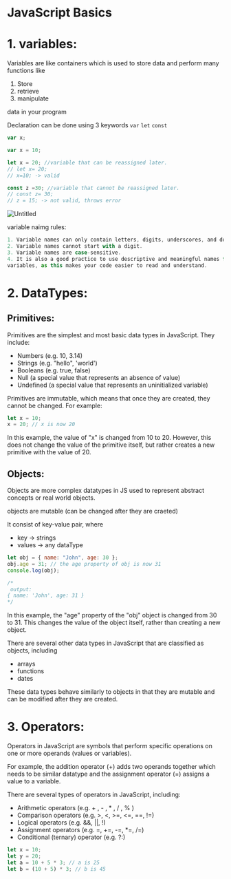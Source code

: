 # JavaScript Basics

# 1. variables:

Variables are like containers which is used to store data and perform many functions like 

1. Store 
2. retrieve
3. manipulate

data in your program

Declaration can be done using 3 keywords `var`  `let` `const`

```jsx
var x;
```

```jsx
var x = 10;
```

```jsx
let x = 20; //variable that can be reassigned later.
// let x= 20;
// x=10; -> valid
```

```jsx
const z =30; //variable that cannot be reassigned later.
// const z= 30;
// z = 15; -> not valid, throws error

```

![Untitled](JavaScript%20Basics%207d6a62d4699f41bc96b4238ad3dc41d9/Untitled.png)

variable naimg rules:

```jsx
1. Variable names can only contain letters, digits, underscores, and dollar signs.
2. Variable names cannot start with a digit.
3. Variable names are case-sensitive.
4. It is also a good practice to use descriptive and meaningful names for your 
variables, as this makes your code easier to read and understand.
```

# 2. DataTypes:

## Primitives:

Primitives are the simplest and most basic data types in JavaScript. They include:

- Numbers (e.g. 10, 3.14)
- Strings (e.g. "hello", 'world')
- Booleans (e.g. true, false)
- Null (a special value that represents an absence of value)
- Undefined (a special value that represents an uninitialized variable)

Primitives are immutable, which means that once they are created, they cannot be changed. For example:

```jsx
let x = 10;
x = 20; // x is now 20
```

In this example, the value of "x" is changed from 10 to 20. However, this does not change the value of the primitive itself, but rather creates a new primitive with the value of 20.

## Objects:

Objects are more complex datatypes in JS used to represent abstract concepts or real world objects.

objects are mutable (can be changed after they are craeted)

It consist of key-value pair, where

- key → strings
- values → any dataType

```jsx
let obj = { name: "John", age: 30 };
obj.age = 31; // the age property of obj is now 31
console.log(obj);

/*
 output:
{ name: 'John', age: 31 } 
*/
```

In this example, the "age" property of the "obj" object is changed from 30 to 31. This changes the value of the object itself, rather than creating a new object.

There are several other data types in JavaScript that are classified as objects, including

- arrays
- functions
- dates

These data types behave similarly to objects in that they are mutable and can be modified after they are created.

# 3. Operators:

Operators in JavaScript are symbols that perform specific operations on one or more operands (values or variables). 

For example, the addition operator (+) adds two operands together which needs to be similar datatype and the assignment operator (=) assigns a value to a variable.

There are several types of operators in JavaScript, including:

- Arithmetic operators (e.g. + , - , * , / , % )
- Comparison operators (e.g. >, <, >=, <=, ==, !=)
- Logical operators (e.g. &&, ||, !)
- Assignment operators (e.g. =, +=, -=, *=, /=)
- Conditional (ternary) operator (e.g. ?:)

```jsx
let x = 10;
let y = 20;
let a = 10 + 5 * 3; // a is 25
let b = (10 + 5) * 3; // b is 45
```